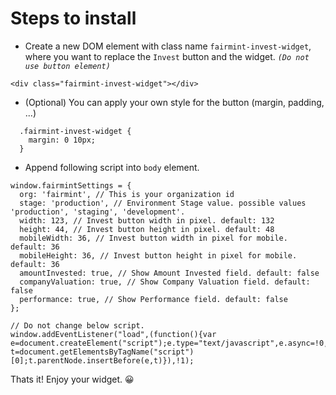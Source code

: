 # Steps to install

* Create a new DOM element with class name `fairmint-invest-widget`, where you want to replace the `Invest` button and the widget. _`(Do not use button element)`_
```
<div class="fairmint-invest-widget"></div>
```

* (Optional) You can apply your own style for the button (margin, padding, ...)
```
  .fairmint-invest-widget {
    margin: 0 10px;
  }
```

* Append following script into `body` element.

```
window.fairmintSettings = {
  org: 'fairmint', // This is your organization id
  stage: 'production', // Environment Stage value. possible values 'production', 'staging', 'development'. 
  width: 123, // Invest button width in pixel. default: 132
  height: 44, // Invest button height in pixel. default: 48
  mobileWidth: 36, // Invest button width in pixel for mobile. default: 36
  mobileHeight: 36, // Invest button height in pixel for mobile. default: 36
  amountInvested: true, // Show Amount Invested field. default: false
  companyValuation: true, // Show Company Valuation field. default: false
  performance: true, // Show Performance field. default: false
};

// Do not change below script.
window.addEventListener("load",(function(){var e=document.createElement("script");e.type="text/javascript",e.async=!0,e.src="https://static.fairmint.co/widget/fairmint.2020.12.24.js";var t=document.getElementsByTagName("script")[0];t.parentNode.insertBefore(e,t)}),!1);
```

Thats it! Enjoy your widget. 😀
